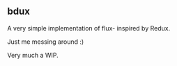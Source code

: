 ## bdux

A very simple implementation of flux- inspired by Redux.

Just me messing around :)

Very much a WIP.
